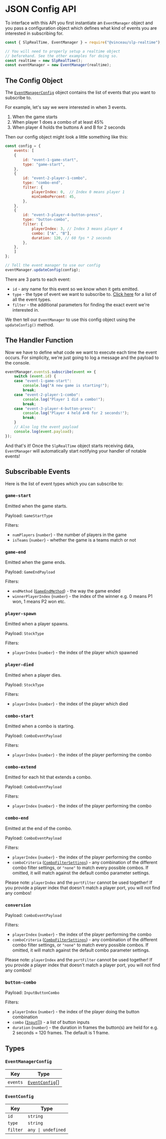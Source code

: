 # JSON Config API

To interface with this API you first instantiate an `EventManager` object and you pass a configuration object which defines what kind of events you are interested in subscribing for.

```javascript
const { SlpRealTime, EventManager } = require("@vinceau/slp-realtime");

// You will need to properly setup a realtime object
// beforehand. See the other examples for doing so.
const realtime = new SlpRealTime();
const eventManager = new EventManager(realtime);
```

## The Config Object

The [`EventManagerConfig`](#eventmanagerconfig) object contains the list of events that you want to subscribe to.

For example, let's say we were interested in when 3 events.

1. When the game starts
2. When player 1 does a combo of at least 45%
3. When player 4 holds the buttons A and B for 2 seconds

Then our config object might look a little something like this:

```javascript
const config = {
    events: [
    {
        id: "event-1-game-start",
        type: "game-start",
    },
    {
        id: "event-2-player-1-combo",
        type: "combo-end",
        filter: {
            playerIndex: 0,  // Index 0 means player 1
            minComboPercent: 45,
        },
    },
    {
        id: "event-3-player-4-button-press",
        type: "button-combo",
        filter: {
            playerIndex: 3, // Index 3 means player 4
            combo: ["A", "B"],
            duration: 120, // 60 fps * 2 seconds
        },
    },
    ]
};

// Tell the event manager to use our config
eventManager.updateConfig(config);
```

There are 3 parts to each event:

* `id` - any name for this event so we know when it gets emitted.
* `type` - the type of event we want to subscribe to. [Click here](#subscribable-events) for a list of all the event types.
* `filter` - the additional parameters for finding the exact event we're interested in.

We then tell our `EventManager` to use this config object using the `updateConfig()` method.


## The Handler Function

Now we have to define what code we want to execute each time the event occurs. For simplicity, we're just going to log a message and the payload to the console.

```javascript
eventManager.events$.subscribe(event => {
    switch (event.id) {
    case "event-1-game-start":
        console.log("A new game is starting!");
        break;
    case "event-2-player-1-combo":
        console.log("Player 1 did a combo!");
        break;
    case "event-3-player-4-button-press":
        console.log("Player 4 held A+B for 2 seconds!");
        break;
    }
    // Also log the event payload
    console.log(event.payload);
});
```

And that's it! Once the `SlpRealTime` object starts receiving data, `EventManager` will automatically start notifying your handler of notable events!

## Subscribable Events

Here is the list of event types which you can subscribe to:

### `game-start`

Emitted when the game starts.

Payload: `GameStartType`

Filters:

* `numPlayers` (`number`) - the number of players in the game
* `isTeams` (`number`) - whether the game is a teams match or not

### `game-end`

Emitted when the game ends.

Payload: `GameEndPayload`

Filters:

* `endMethod` ([`GameEndMethod`](./types.md#gameendmethod)) - the way the game ended
* `winnerPlayerIndex` (`number`) - the index of the winner e.g. 0 means P1 won, 1 means P2 won etc.

### `player-spawn`

Emitted when a player spawns.

Payload: `StockType`

Filters:

* `playerIndex` (`number`) - the index of the player which spawned

### `player-died`

Emitted when a player dies.

Payload: `StockType`

Filters:

* `playerIndex` (`number`) - the index of the player which died

### `combo-start`

Emitted when a combo is starting.

Payload: `ComboEventPayload`

Filters:

* `playerIndex` (`number`) - the index of the player performing the combo

### `combo-extend`

Emitted for each hit that extends a combo.

Payload: `ComboEventPayload`

Filters:

* `playerIndex` (`number`) - the index of the player performing the combo

### `combo-end`

Emitted at the end of the combo.

Payload: `ComboEventPayload`

Filters:

* `playerIndex` (`number`) - the index of the player performing the combo
* `comboCriteria` ([`ComboFilterSettings`](./types.md#combofiltersettings)) - any combination of the different combo filter settings, or `"none"` to match every possible combos. If omitted, it will match against the default combo parameter settings.

Please note: `playerIndex` and the `portFilter` cannot be used together! If you provide a player index that doesn't match a player port, you will not find any combos!

### `conversion`

Payload: `ComboEventPayload`

Filters:

* `playerIndex` (`number`) - the index of the player performing the combo
* `comboCriteria` ([`ComboFilterSettings`](./types.md#combofiltersettings)) - any combination of the different combo filter settings, or `"none"` to match every possible combos. If omitted, it will match against the default combo parameter settings.

Please note: `playerIndex` and the `portFilter` cannot be used together! If you provide a player index that doesn't match a player port, you will not find any combos!

### `button-combo`

Payload: `InputButtonCombo`

Filters:

* `playerIndex` (`number`) - the index of the player doing the button combination
* `combo` ([`Input`](./types.md#input)[]) - a list of button inputs
* `duration` (`number`) - the duration in frames the button(s) are held for e.g. 2 seconds = 120 frames. The default is 1 frame.

## Types

### `EventManagerConfig`

| Key | Type |
| --- | ---- |
| `events` | [`EventConfig`](#eventconfig)[] |


### `EventConfig`
| Key | Type |
| --- | ---- |
| `id` | `string` |
| `type` | `string` |
| `filter` | `any \| undefined` |